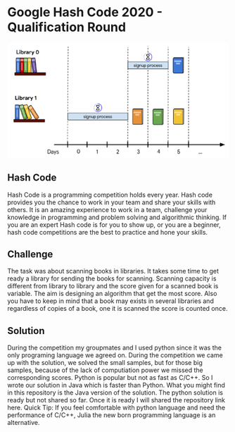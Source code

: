 # Google Hash Code 2020 - Qualification Round

![](image_hash_code.png)

## Hash Code

Hash Code is a programming competition holds every year. Hash code provides you the chance to work in your team and share your skills with others. It is an amazing experience to work in a team, challenge your knowledge in programming and problem solving and algorithmic thinking. If you are an expert Hash code is for you to show up, or you are a beginner, hash code competitions are the best to practice and hone your skills.

## Challenge

The task was about scanning books in libraries. It takes some time to get ready a library for sending the books for scanning. Scanning capacity is different from library to library and the score given for a scanned book is variable. The aim is designing an algorithm that get the most score. Also you have to keep in mind that a book may exists in several libraries and regardless of copies of a book, one it is scanned the score is counted once. 

## Solution
During the competition my groupmates and I used python since it was the only programing language we agreed on. During the competition we came up with the solution, we solved the small samples, but for those big samples, because of the lack of computiation power we missed the corresponding scores. Python is popular but not as fast as C/C++. So I wrote our solution in Java which is faster than Python. What you might find in this repository is the Java version of the solution.
The python solution is ready but not shared so far. Once it is ready I will shared the repository link here.
Quick Tip: If you feel comfortable with python language and need the performance of C/C++, Julia the new born programming language is an alternative.

